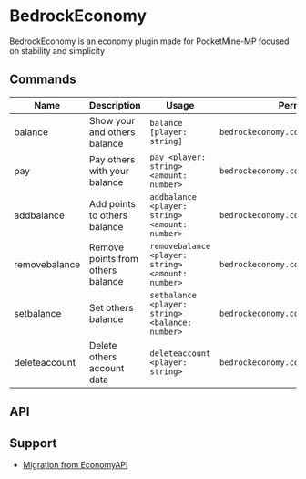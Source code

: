 # BedrockEconomy
BedrockEconomy is an economy plugin made for PocketMine-MP focused on stability and simplicity

## Commands
| Name | Description | Usage | Permission |
| ------- | ----------- | ----- | ---------- |
| balance | Show your and others balance | `balance [player: string]` | `bedrockeconomy.command.balance` |
| pay | Pay others with your balance | `pay <player: string> <amount: number>`  | `bedrockeconomy.command.pay` |
| addbalance | Add points to others balance | `addbalance <player: string> <amount: number>`  | `bedrockeconomy.command.addbalance` |
| removebalance | Remove points from others balance | `removebalance <player: string> <amount: number>`  | `bedrockeconomy.command.removebalance` |
| setbalance | Set others balance | `setbalance <player: string> <balance: number>`  | `bedrockeconomy.command.setbalance` |
| deleteaccount | Delete others account data | `deleteaccount <player: string>`  | `bedrockeconomy.command.deleteaccount` |

## API

## Support
* [Migration from EconomyAPI](https://github.com/cooldogedev/EconAPIToBE)
